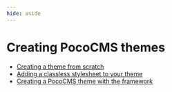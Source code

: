 ```yaml
---
hide: aside
---
```

# Creating PocoCMS themes

* [Creating a theme from scratch](th-create-from-scratch.html)  
* [Adding a classless stylesheet to your theme](th-add-classless-css.html)  
* [Creating a PocoCMS theme with the framework](th-create-with-framework.html)
  



